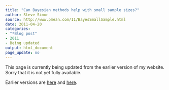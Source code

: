 ```yaml
---
title: "Can Bayesian methods help with small sample sizes?"
author: Steve Simon
source: http://www.pmean.com/11/BayesSmallSample.html
date: 2011-04-20
categories:
- "*Blog post"
- 2011
- Being updated
output: html_document
page_update: no
---
```


This page is currently being updated from the earlier version of my website. Sorry that it is not yet fully available.

<!---More--->

Earlier versions are [here][sim1] and [here][sim2].

[sim1]: http://www.pmean.com/11/BayesSmallSample.html
[sim2]: http://new.pmean.com/bayes-small-sample/

